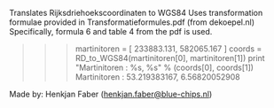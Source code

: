 Translates Rijksdriehoekscoordinaten to WGS84
Uses transformation formulae provided in Transformatieformules.pdf (from dekoepel.nl)
Specifically, formula 6 and table 4 from the pdf is used.



>>> martinitoren = [ 233883.131, 582065.167 ]
>>> coords = RD_to_WGS84(martinitoren[0], martinitoren[1])
>>> print "Martinitoren : %s, %s" % (coords[0], coords[1])
>>> Martinitoren : 53.219383167, 6.56820052908

Made by: Henkjan Faber (henkjan.faber@blue-chips.nl)


